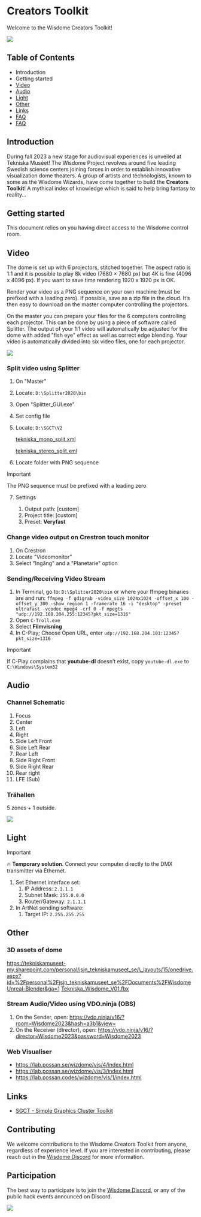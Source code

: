 # Creators Toolkit

Welcome to the Wisdome Creators Toolkit!

![](/media/wisdome-01.jpg)

## Table of Contents

-   Introduction
-   Getting started
-   [Video](#video)
-   [Audio](#audio)
-   [Light](#light)
-   [Other](#other)
-   [Links](#links)
-   [FAQ](#faq)
-   [FAQ](#faq)

## Introduction

During fall 2023 a new stage for audiovisual experiences is unveiled at Tekniska Muséet! The Wisdome Project revolves around five leading Swedish science centers joining forces in order to establish innovative visualization dome theaters. A group of artists and technologists, known to some as the Wisdome Wizards, have come together to build the **Creators Toolkit**! A mythical index of knowledge which is said to help bring fantasy to reality…

## Getting started

This document relies on you having direct access to the Wisdome control room.

## Video

The dome is set up with 6 projectors, stitched together. The aspect ratio is 1:1 and it is possible to play 8k video (7680 × 7680 px) but 4K is fine (4096 x 4096 px). If you want to save time rendering 1920 x 1920 px is OK.

Render your video as a PNG sequence on your own machine (must be prefixed with a leading zero). If possible, save as a zip file in the cloud. It’s then easy to download on the master computer controlling the projectors.

On the master you can prepare your files for the 6 computers controlling each projector. This can be done by using a piece of software called Splitter. The output of your 1:1 video will automatically be adjusted for the dome with added "fish eye" effect as well as correct edge blending. Your video is automatically divided into six video files, one for each projector.

![](/media/wisdome-04.jpg)

### Split video using Splitter

1. On "Master"
2. Locate: `D:\Splitter2020\bin`
3. Open "Splitter_GUI.exe"
4. Set config file
5. Locate: `D:\SGCT\V2`

    [tekniska_mono_split.xml](https://prod-files-secure.s3.us-west-2.amazonaws.com/bff47d75-b622-4565-b186-e6c0c433fca8/c163186e-ec4e-4ef2-94e8-ed44c41cdff3/tekniska_mono_split.xml)

    [tekniska_stereo_split.xml](https://prod-files-secure.s3.us-west-2.amazonaws.com/bff47d75-b622-4565-b186-e6c0c433fca8/0ff3c59d-4da5-45e4-8f04-d8f1440d4403/tekniska_stereo_split.xml)

6. Locate folder with PNG sequence

> [!IMPORTANT]
> The PNG sequence must be prefixed with a leading zero

7. Settings

    1. Output path: [custom]
    2. Project title: [custom]
    3. Preset: **Veryfast**

### Change video output on Crestron touch monitor

1. On Crestron
2. Locate "Videomonitor"
3. Select "Ingång" and a "Planetarie" option

### Sending/Receiving Video Stream

1. In Terminal, go to: `D:\Splitter2020\bin` or where your ffmpeg binaries are and run:
   `ffmpeg -f gdigrab -video_size 1024x1024 -offset_x 100 -offset_y 300 -show_region 1 -framerate 16 -i "desktop" -preset ultrafast -vcodec mpeg4 -crf 0 -f mpegts "udp://192.168.204.255:12345?pkt_size=1316"`
2. Open `C-Troll.exe`
3. Select **Filmvisning**
4. In C-Play; Choose Open URL, enter `udp://192.168.204.101:12345?pkt_size=1316`

> [!IMPORTANT]
> If C-Play complains that **youtube-dl** doesn’t exist, copy `youtube-dl.exe` to `C:\Windows\System32`

## Audio

### Channel Schematic

1. Focus
2. Center
3. Left
4. Right
5. Side Left Front
6. Side Left Rear
7. Rear Left
8. Side Right Front
9. Side Right Rear
10. Rear right
11. LFE (Sub)

### Trähallen

5 zones + 1 outside.

![](/media/wisdome-03.jpg)

## Light

> [!IMPORTANT]
> 🔥 **Temporary solution**. Connect your computer directly to the DMX transmitter via Ethernet.

1. Set Ethernet interface set:
    1. IP Address: `2.1.1.1`
    2. Subnet Mask: `255.0.0.0`
    3. Router/Gateway: `2.1.1.1`
2. In ArtNet sending software:
    1. Target IP: `2.255.255.255`

## Other

### 3D assets of dome

[https://tekniskamuseet-my.sharepoint.com/personal/jsjn_tekniskamuseet_se/\_layouts/15/onedrive.aspx?id=%2Fpersonal%2Fjsjn_tekniskamuseet_se%2FDocuments%2FWisdome Unreal-Blender&ga=1](https://tekniskamuseet-my.sharepoint.com/personal/jsjn_tekniskamuseet_se/_layouts/15/onedrive.aspx?id=%2Fpersonal%2Fjsjn%5Ftekniskamuseet%5Fse%2FDocuments%2FWisdome%20Unreal%2DBlender&ga=1)
[Tekniska_Wisdome_V01.fbx](https://prod-files-secure.s3.us-west-2.amazonaws.com/bff47d75-b622-4565-b186-e6c0c433fca8/75724081-0481-4609-b801-57ad4d353a53/Tekniska_Wisdome_V01.fbx)

### Stream Audio/Video using VDO.ninja (OBS)

1. On the Sender, open: https://vdo.ninja/v16/?room=Wisdome2023&hash=a3b1&view=
2. On the Receiver (director), open: https://vdo.ninja/v16/?director=Wisdome2023&password=Wisdome2023

### Web Visualiser

-   https://lab.possan.se/wizdome/vis/4/index.html
-   https://lab.possan.se/wizdome/vis/3/index.html
-   https://lab.possan.codes/wizdome/vis/1/index.html

## Links

-   [SGCT - Simple Graphics Cluster Toolkit](https://github.com/sgct/sgct)

## Contributing

We welcome contributions to the Wisdome Creators Toolkit from anyone, regardless of experience level. If you are interested in contributing, please reach out in the [Wisdome Discord](https://discord.gg/r53hh4pw6y) for more information.

## Participation

The best way to participate is to join the [Wisdome Discord](https://discord.gg/r53hh4pw6y), or any of the public hack events announced on Discord.

![](/media/wisdome-02.jpg)
